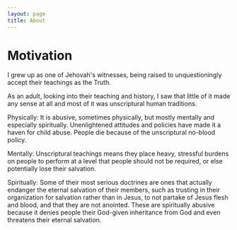 ```yaml
---
layout: page
title: About
---
```


# Motivation

I grew up as one of Jehovah's witnesses, being raised to unquestioningly accept their teachings as the Truth. 

As an adult, looking into their teaching and history, I saw that little of it made any sense at all and most of it was unscriptural human traditions. 

Physically: It is abusive, sometimes physically, but mostly mentally and especially spiritually.
Unenlightened attitudes and policies have made it a haven for child abuse. People die because of the unscriptural no-blood policy.

Mentally: Unscriptural teachings means they place heavy, stressful burdens on people to perform at a level that people should not be required, or else potentially lose their salvation.

Spiritually: Some of their most serious doctrines are ones that actually endanger the eternal salvation of their members, such as trusting in their organization for salvation rather than in Jesus, to not partake of Jesus flesh and blood, and that they are not anointed. These are spiritually abusive because it denies people their God-given inheritance from God and even threatens their eternal salvation.
